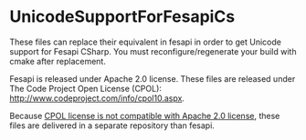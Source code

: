 # UnicodeSupportForFesapiCs
These files can replace their equivalent in fesapi in order to get Unicode support for Fesapi CSharp. You must reconfigure/regenerate your build with cmake after replacement.

Fesapi is released under Apache 2.0 license.
These files are released under The Code Project Open License (CPOL): http://www.codeproject.com/info/cpol10.aspx.

Because [CPOL license is not compatible with Apache 2.0 license](https://www.apache.org/legal/resolved.html#category-x), these files are delivered in a separate repository than fesapi.
